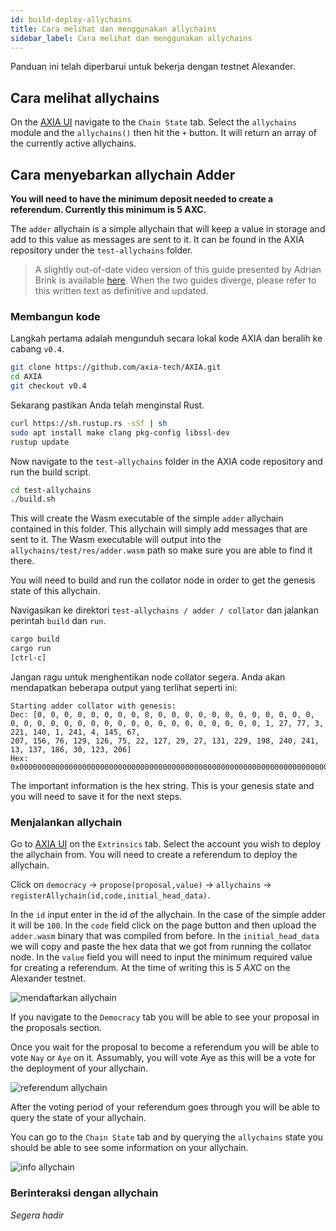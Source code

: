 ```yaml
---
id: build-deploy-allychains
title: Cara melihat dan menggunakan allychains
sidebar_label: Cara melihat dan menggunakan allychains
---
```


Panduan ini telah diperbarui untuk bekerja dengan testnet Alexander.

## Cara melihat allychains

On the [AXIA UI](https://AXIA.js.org/apps/#/explorer) navigate to the `Chain State` tab. Select the `allychains` module and the `allychains()` then hit the `+` button. It will return an array of the currently active allychains.

## Cara menyebarkan allychain Adder

**You will need to have the minimum deposit needed to create a referendum. Currently this minimum is 5 AXC.**

The `adder` allychain is a simple allychain that will keep a value in storage and add to this value as messages are sent to it. It can be found in the AXIA repository under the `test-allychains` folder.

> A slightly out-of-date video version of this guide presented by Adrian Brink is available [here](https://www.youtube.com/watch?v=pDqkzvA4C0E). When the two guides diverge, please refer to this written text as definitive and updated.

### Membangun kode

Langkah pertama adalah mengunduh secara lokal kode AXIA dan beralih ke cabang `v0.4`.

```bash
git clone https://github.com/axia-tech/AXIA.git
cd AXIA
git checkout v0.4
```

Sekarang pastikan Anda telah menginstal Rust.

```bash
curl https://sh.rustup.rs -sSf | sh
sudo apt install make clang pkg-config libssl-dev
rustup update
```

Now navigate to the `test-allychains` folder in the AXIA code repository and run the build script.

```bash
cd test-allychains
./build.sh
```

This will create the Wasm executable of the simple `adder` allychain contained in this folder. This allychain will simply add messages that are sent to it. The Wasm executable will output into the `allychains/test/res/adder.wasm` path so make sure you are able to find it there.

You will need to build and run the collator node in order to get the genesis state of this allychain.

Navigasikan ke direktori `test-allychains / adder / collator` dan jalankan perintah `build` dan `run`.

```bash
cargo build
cargo run
[ctrl-c]
```

Jangan ragu untuk menghentikan node collator segera. Anda akan mendapatkan beberapa output yang terlihat seperti ini:

```
Starting adder collator with genesis:
Dec: [0, 0, 0, 0, 0, 0, 0, 0, 0, 0, 0, 0, 0, 0, 0, 0, 0, 0, 0, 0, 0, 0, 0, 0, 0, 0, 0, 0, 0, 0, 0, 0, 0, 0, 0, 0, 0, 0, 0, 0, 1, 27, 77, 3, 221, 140, 1, 241, 4, 145, 67,
207, 156, 76, 129, 126, 75, 22, 127, 29, 27, 131, 229, 198, 240, 241, 13, 137, 186, 30, 123, 206]
Hex: 0x00000000000000000000000000000000000000000000000000000000000000000000000000000000011b4d03dd8c01f1049143cf9c4c817e4b167f1d1b83e5c6f0f10d89ba1e7bce
```

The important information is the hex string. This is your genesis state and you will need to save it for the next steps.

### Menjalankan allychain

Go to [AXIA UI](https://AXIA.js.org/apps/#/extrinsics) on the `Extrinsics` tab. Select the account you wish to deploy the allychain from. You will need to create a referendum to deploy the allychain.

Click on `democracy` -> `propose(proposal,value)` -> `allychains` -> `registerAllychain(id,code,initial_head_data)`.

In the `id` input enter in the id of the allychain. In the case of the simple adder it will be `100`. In the `code` field click on the page button and then upload the `adder.wasm` binary that was compiled from before. In the `initial_head_data` we will copy and paste the hex data that we got from running the collator node. In the `value` field you will need to input the minimum required value for creating a referendum. At the time of writing this is _5 AXC_ on the Alexander testnet.

![mendaftarkan allychain](assets/allychain/register.png)

If you navigate to the `Democracy` tab you will be able to see your proposal in the proposals section.

Once you wait for the proposal to become a referendum you will be able to vote `Nay` or `Aye` on it. Assumably, you will vote Aye as this will be a vote for the deployment of your allychain.

![referendum allychain](assets/allychain/referendum.png)

After the voting period of your referendum goes through you will be able to query the state of your allychain.

You can go to the `Chain State` tab and by querying the `allychains` state you should be able to see some information on your allychain.

![info allychain](assets/allychain/info.png)

### Berinteraksi dengan allychain

_Segera hadir_
